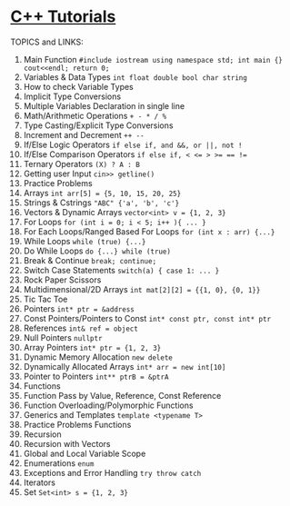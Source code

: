 # [C++ Tutorials](https://www.youtube.com/playlist?list=PLnKe36F30Y4ZDNIOZ51sX25pWKQ1pkpTE)
TOPICS and LINKS:
1. Main Function ```#include iostream using namespace std; int main {} cout<<endl; return 0;```
2. Variables & Data Types ```int float double bool char string```
3. How to check Variable Types
4. Implicit Type Conversions
5. Multiple Variables Declaration in single line
6. Math/Arithmetic Operations ```+ - * / %```
7. Type Casting/Explicit Type Conversions
8. Increment and Decrement ```++ --```
9. If/Else Logic Operators ```if else if, and &&, or ||, not !```
10. If/Else Comparison Operators ```if else if, < <= > >= == !=```
11. Ternary Operators ```(X) ? A : B ```
12. Getting user Input ```cin>> getline()```
13. Practice Problems
14. Arrays ```int arr[5] = {5, 10, 15, 20, 25}```
15. Strings & Cstrings ```"ABC" {'a', 'b', 'c'}```
16. Vectors & Dynamic Arrays ```vector<int> v = {1, 2, 3}```
17. For Loops ```for (int i = 0; i < 5; i++ ){ ... }```
18. For Each Loops/Ranged Based For Loops ```for (int x : arr) {...}```
19. While Loops ```while (true) {...}```
20. Do While Loops ```do {...} while (true)```
21. Break & Continue ```break; continue;```
22. Switch Case Statements ```switch(a) { case 1: ... }```
23. Rock Paper Scissors
24. Multidimensional/2D Arrays ```int mat[2][2] = {{1, 0}, {0, 1}}```
25. Tic Tac Toe
26. Pointers ```int* ptr = &address```
27. Const Pointers/Pointers to Const ```int* const ptr, const int* ptr```
28. References ```int& ref = object```
29. Null Pointers ```nullptr```
30. Array Pointers ```int* ptr = {1, 2, 3}```
31. Dynamic Memory Allocation ```new delete```
32. Dynamically Allocated Arrays ```int* arr = new int[10]```
33. Pointer to Pointers ```int** ptrB = &ptrA```
34. Functions
35. Function Pass by Value, Reference, Const Reference
36. Function Overloading/Polymorphic Functions
37. Generics and Templates ```template <typename T>```
38. Practice Problems Functions
39. Recursion
40. Recursion with Vectors
41. Global and Local Variable Scope
42. Enumerations ```enum```
43. Exceptions and Error Handling ```try throw catch```
44. Iterators
45. Set ```Set<int> s = {1, 2, 3}```
